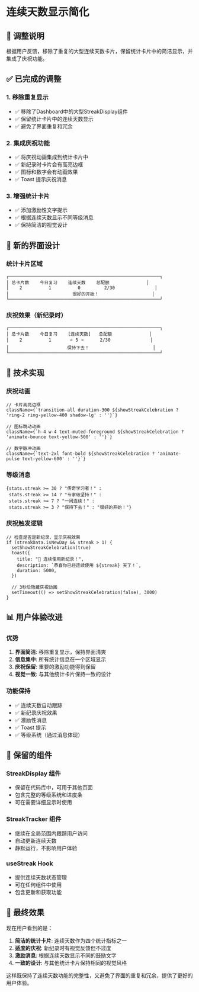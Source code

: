 # 连续天数显示简化

## 🎯 调整说明

根据用户反馈，移除了重复的大型连续天数卡片，保留统计卡片中的简洁显示，并集成了庆祝功能。

## ✅ 已完成的调整

### 1. 移除重复显示
- ✅ 移除了Dashboard中的大型StreakDisplay组件
- ✅ 保留统计卡片中的连续天数显示
- ✅ 避免了界面重复和冗余

### 2. 集成庆祝功能
- ✅ 将庆祝动画集成到统计卡片中
- ✅ 新纪录时卡片会有高亮边框
- ✅ 图标和数字会有动画效果
- ✅ Toast 提示庆祝消息

### 3. 增强统计卡片
- ✅ 添加激励性文字提示
- ✅ 根据连续天数显示不同等级消息
- ✅ 保持简洁的视觉设计

## 🎨 新的界面设计

### 统计卡片区域
```
┌─────────────────────────────────────────────────────────┐
│ 总卡片数    今日复习    连续天数    总配额              │
│    2          1          0         2/30               │
│                        很好的开始！                    │
└─────────────────────────────────────────────────────────┘
```

### 庆祝效果（新纪录时）
```
┌─────────────────────────────────────────────────────────┐
│ 总卡片数    今日复习    [连续天数]   总配额              │
│    2          1       ⭐ 5 ⭐      2/30               │
│                      保持下去！                        │
└─────────────────────────────────────────────────────────┘
```

## 🔧 技术实现

### 庆祝动画
```tsx
// 卡片高亮边框
className={`transition-all duration-300 ${showStreakCelebration ? 'ring-2 ring-yellow-400 shadow-lg' : ''}`}

// 图标跳动动画
className={`h-4 w-4 text-muted-foreground ${showStreakCelebration ? 'animate-bounce text-yellow-500' : ''}`}

// 数字脉冲动画
className={`text-2xl font-bold ${showStreakCelebration ? 'animate-pulse text-yellow-600' : ''}`}
```

### 等级消息
```tsx
{stats.streak >= 30 ? "传奇学习者！" :
 stats.streak >= 14 ? "专家级坚持！" :
 stats.streak >= 7 ? "一周连续！" :
 stats.streak >= 3 ? "保持下去！" : "很好的开始！"}
```

### 庆祝触发逻辑
```tsx
// 检查是否是新纪录，显示庆祝效果
if (streakData.isNewDay && streak > 1) {
  setShowStreakCelebration(true)
  toast({
    title: "🎉 连续使用新纪录！",
    description: `恭喜你已经连续使用 ${streak} 天了！`,
    duration: 5000,
  })
  
  // 3秒后隐藏庆祝动画
  setTimeout(() => setShowStreakCelebration(false), 3000)
}
```

## 📊 用户体验改进

### 优势
1. **界面简洁**: 移除重复显示，保持界面清爽
2. **信息集中**: 所有统计信息在一个区域显示
3. **庆祝保留**: 重要的激励功能得到保留
4. **视觉一致**: 与其他统计卡片保持一致的设计

### 功能保持
- ✅ 连续天数自动跟踪
- ✅ 新纪录庆祝效果
- ✅ 激励性消息
- ✅ Toast 提示
- ✅ 等级系统（通过消息体现）

## 🔄 保留的组件

### StreakDisplay 组件
- 保留在代码库中，可用于其他页面
- 包含完整的等级系统和进度条
- 可在需要详细显示时使用

### StreakTracker 组件
- 继续在全局范围内跟踪用户访问
- 自动更新连续天数
- 静默运行，不影响用户体验

### useStreak Hook
- 提供连续天数状态管理
- 可在任何组件中使用
- 包含更新和获取功能

## 🎯 最终效果

现在用户看到的是：
1. **简洁的统计卡片**: 连续天数作为四个统计指标之一
2. **适度的庆祝**: 新纪录时有视觉反馈但不过度
3. **激励消息**: 根据连续天数显示不同的鼓励文字
4. **一致的设计**: 与其他统计卡片保持相同的视觉风格

这样既保持了连续天数功能的完整性，又避免了界面的重复和冗余，提供了更好的用户体验。
